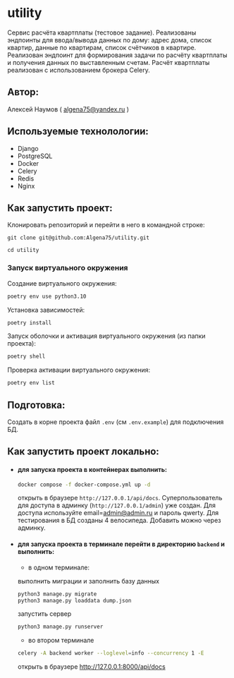 # utility
Сервис расчёта квартплаты (тестовое задание). 
Реализованы эндпоинты для ввода/вывода данных по дому: адрес дома, список 
квартир, данные по квартирам, список счётчиков в квартире. 
Реализован эндпоинт для формирования задачи по расчёту квартплаты и получения 
данных по выставленным счетам. Расчёт квартплаты реализован с использованием 
брокера Celery.
## Автор:
Алексей Наумов ( algena75@yandex.ru )
## Используемые технолологии:
* Django
* PostgreSQL
* Docker
* Celery
* Redis
* Nginx
## Как запустить проект:
Клонировать репозиторий и перейти в него в командной строке:


```
git clone git@github.com:Algena75/utility.git
```

```
cd utility
```

### Запуск виртуального окружения

Создание виртуального окружения:
```bash
poetry env use python3.10
```
Установка зависимостей:
```bash
poetry install
```
Запуск оболочки и активация виртуального окружения (из папки проекта):
```bash
poetry shell
```
Проверка активации виртуального окружения:
```bash
poetry env list
```
## Подготовка:
Создать в корне проекта файл `.env` (см `.env.example`) для подключения БД.


## Как запустить проект локально:
* #### для запуска проекта в контейнерах выполнить:
    ```bash
    docker compose -f docker-compose.yml up -d
    ```
    открыть в браузере ` http://127.0.0.1/api/docs `. Суперпользователь для доступа
    в админку (` http://127.0.0.1/admin `) уже создан. Для доступа используйте 
    email=admin@admin.ru и пароль qwerty. Для тестирования в БД созданы 4 велосипеда. 
    Добавить можно через админку.
* #### для запуска проекта в терминале перейти в директорию `backend` и выполнить:
    - в одном терминале:

    выполнить миграции и заполнить базу данных
    ```bash
    python3 manage.py migrate
    python3 manage.py loaddata dump.json
    ```
    запустить сервер
    ```bash
    python3 manage.py runserver
    ```
    - во втором терминале 
    ```bash
    celery -A backend worker --loglevel=info --concurrency 1 -E
    ```
    открыть в браузере http://127.0.0.1:8000/api/docs
